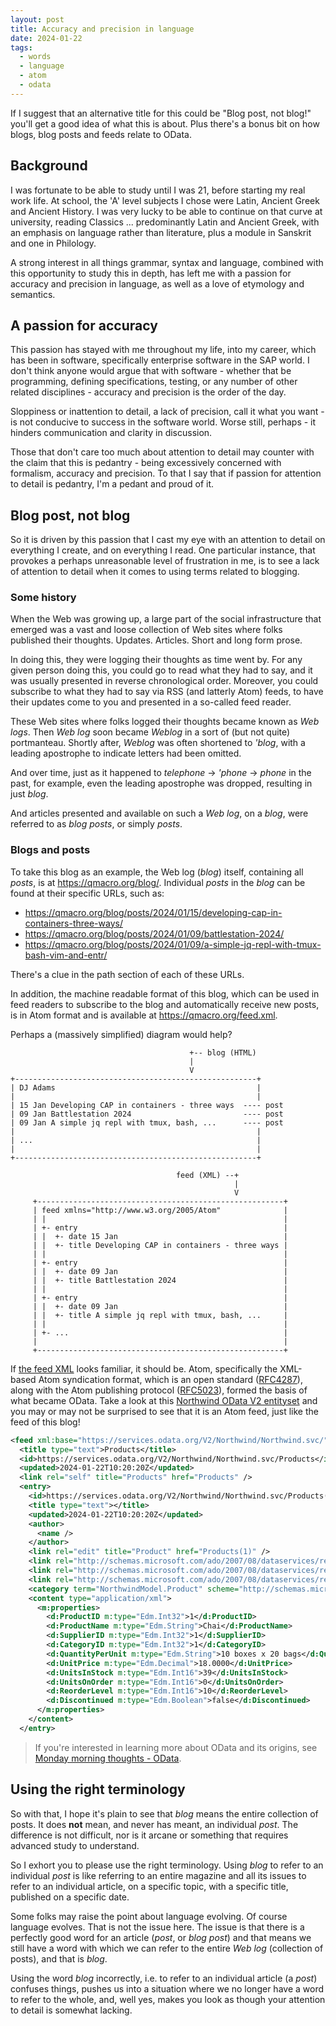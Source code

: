 ```yaml
---
layout: post
title: Accuracy and precision in language
date: 2024-01-22
tags:
  - words
  - language
  - atom
  - odata
---
```

If I suggest that an alternative title for this could be "Blog post, not blog!" you'll get a good idea of what this is about. Plus there's a bonus bit on how blogs, blog posts and feeds relate to OData.

## Background

I was fortunate to be able to study until I was 21, before starting my real work life. At school, the 'A' level subjects I chose were Latin, Ancient Greek and Ancient History. I was very lucky to be able to continue on that curve at university, reading Classics ... predominantly Latin and Ancient Greek, with an emphasis on language rather than literature, plus a module in Sanskrit and one in Philology.

A strong interest in all things grammar, syntax and language, combined with this opportunity to study this in depth, has left me with a passion for accuracy and precision in language, as well as a love of etymology and semantics.

## A passion for accuracy

This passion has stayed with me throughout my life, into my career, which has been in software, specifically enterprise software in the SAP world. I don't think anyone would argue that with software - whether that be programming, defining specifications, testing, or any number of other related disciplines - accuracy and precision is the order of the day.

Sloppiness or inattention to detail, a lack of precision, call it what you want - is not conducive to success in the software world. Worse still, perhaps - it hinders communication and clarity in discussion.

Those that don't care too much about attention to detail may counter with the claim that this is pedantry - being excessively concerned with formalism, accuracy and precision. To that I say that if passion for attention to detail is pedantry, I'm a pedant and proud of it.

## Blog post, not blog

So it is driven by this passion that I cast my eye with an attention to detail on everything I create, and on everything I read. One particular instance, that provokes a perhaps unreasonable level of frustration in me, is to see a lack of attention to detail when it comes to using terms related to blogging.

### Some history

When the Web was growing up, a large part of the social infrastructure that emerged was a vast and loose collection of Web sites where folks published their thoughts. Updates. Articles. Short and long form prose.

In doing this, they were logging their thoughts as time went by. For any given person doing this, you could go to read what they had to say, and it was usually presented in reverse chronological order. Moreover, you could subscribe to what they had to say via RSS (and latterly Atom) feeds, to have their updates come to you and presented in a so-called feed reader.

These Web sites where folks logged their thoughts became known as _Web logs_. Then _Web log_ soon became _Weblog_ in a sort of (but not quite) portmanteau. Shortly after, _Weblog_ was often shortened to _'blog_, with a leading apostrophe to indicate letters had been omitted.

And over time, just as it happened to _telephone_ -\> _'phone_ -\> _phone_ in the past, for example, even the leading apostrophe was dropped, resulting in just _blog_.

And articles presented and available on such a _Web log_, on a _blog_, were referred to as _blog posts_, or simply _posts_.

### Blogs and posts

To take this blog as an example, the Web log (_blog_) itself, containing all _posts_, is at <https://qmacro.org/blog/>. Individual _posts_ in the _blog_ can be found at their specific URLs, such as:

* <https://qmacro.org/blog/posts/2024/01/15/developing-cap-in-containers-three-ways/>
* <https://qmacro.org/blog/posts/2024/01/09/battlestation-2024/>
* <https://qmacro.org/blog/posts/2024/01/09/a-simple-jq-repl-with-tmux-bash-vim-and-entr/>

There's a clue in the path section of each of these URLs.

In addition, the machine readable format of this blog, which can be used in feed readers to subscribe to the blog and automatically receive new posts, is in Atom format and is available at <https://qmacro.org/feed.xml>.

Perhaps a (massively simplified) diagram would help?

```text
                                        +-- blog (HTML)
                                        |
                                        V
+------------------------------------------------------+
| DJ Adams                                             |
|                                                      |
| 15 Jan Developing CAP in containers - three ways  ---- post
| 09 Jan Battlestation 2024                         ---- post
| 09 Jan A simple jq repl with tmux, bash, ...      ---- post
|                                                      |
| ...                                                  |
|                                                      |
+------------------------------------------------------+

                                     feed (XML) --+
                                                  |
                                                  V
     +-------------------------------------------------------+
     | feed xmlns="http://www.w3.org/2005/Atom"              |
     | |                                                     |
     | +- entry                                              |
     | |  +- date 15 Jan                                     |
     | |  +- title Developing CAP in containers - three ways |
     | |                                                     |
     | +- entry                                              |
     | |  +- date 09 Jan                                     |
     | |  +- title Battlestation 2024                        |
     | |                                                     |
     | +- entry                                              |
     | |  +- date 09 Jan                                     |
     | |  +- title A simple jq repl with tmux, bash, ...     |
     | |                                                     |
     | +- ...                                                |
     |                                                       |
     +-------------------------------------------------------+
```

If [the feed XML](https://qmacro.org/feed.xml) looks familiar, it should be. Atom, specifically the XML-based Atom syndication format, which is an open standard ([RFC4287](https://datatracker.ietf.org/doc/html/rfc4287)), along with the Atom publishing protocol ([RFC5023](https://datatracker.ietf.org/doc/html/rfc5023)), formed the basis of what became OData. Take a look at this [Northwind OData V2 entityset](https://services.odata.org/V2/Northwind/Northwind.svc/Products) and you may or may not be surprised to see that it is an Atom feed, just like the feed of this blog!

```xml
<feed xml:base="https://services.odata.org/V2/Northwind/Northwind.svc/" xmlns:d="http://schemas.microsoft.com/ado/2007/08/dataservices" xmlns:m="http://schemas.microsoft.com/ado/2007/08/dataservices/metadata" xmlns="http://www.w3.org/2005/Atom">
  <title type="text">Products</title>
  <id>https://services.odata.org/V2/Northwind/Northwind.svc/Products</id>
  <updated>2024-01-22T10:20:20Z</updated>
  <link rel="self" title="Products" href="Products" />
  <entry>
    <id>https://services.odata.org/V2/Northwind/Northwind.svc/Products(1)</id>
    <title type="text"></title>
    <updated>2024-01-22T10:20:20Z</updated>
    <author>
      <name />
    </author>
    <link rel="edit" title="Product" href="Products(1)" />
    <link rel="http://schemas.microsoft.com/ado/2007/08/dataservices/related/Category" type="application/atom+xml;type=entry" title="Category" href="Products(1)/Category" />
    <link rel="http://schemas.microsoft.com/ado/2007/08/dataservices/related/Order_Details" type="application/atom+xml;type=feed" title="Order_Details" href="Products(1)/Order_Details" />
    <link rel="http://schemas.microsoft.com/ado/2007/08/dataservices/related/Supplier" type="application/atom+xml;type=entry" title="Supplier" href="Products(1)/Supplier" />
    <category term="NorthwindModel.Product" scheme="http://schemas.microsoft.com/ado/2007/08/dataservices/scheme" />
    <content type="application/xml">
      <m:properties>
        <d:ProductID m:type="Edm.Int32">1</d:ProductID>
        <d:ProductName m:type="Edm.String">Chai</d:ProductName>
        <d:SupplierID m:type="Edm.Int32">1</d:SupplierID>
        <d:CategoryID m:type="Edm.Int32">1</d:CategoryID>
        <d:QuantityPerUnit m:type="Edm.String">10 boxes x 20 bags</d:QuantityPerUnit>
        <d:UnitPrice m:type="Edm.Decimal">18.0000</d:UnitPrice>
        <d:UnitsInStock m:type="Edm.Int16">39</d:UnitsInStock>
        <d:UnitsOnOrder m:type="Edm.Int16">0</d:UnitsOnOrder>
        <d:ReorderLevel m:type="Edm.Int16">10</d:ReorderLevel>
        <d:Discontinued m:type="Edm.Boolean">false</d:Discontinued>
      </m:properties>
    </content>
  </entry>
```

> If you're interested in learning more about OData and its origins, see [Monday morning thoughts - OData](https://blogs.sap.com/2018/08/20/monday-morning-thoughts-odata/).

## Using the right terminology

So with that, I hope it's plain to see that _blog_ means the entire collection of posts. It does **not** mean, and never has meant, an individual _post_. The difference is not difficult, nor is it arcane or something that requires advanced study to understand.

So I exhort you to please use the right terminology. Using _blog_ to refer to an individual _post_ is like referring to an entire magazine and all its issues to refer to an individual article, on a specific topic, with a specific title, published on a specific date.

Some folks may raise the point about language evolving. Of course language evolves. That is not the issue here. The issue is that there is a perfectly good word for an article (_post_, or _blog post_) and that means we still have a word with which we can refer to the entire _Web log_ (collection of posts), and that is _blog_.

Using the word _blog_ incorrectly, i.e. to refer to an individual article (a _post_) confuses things, pushes us into a situation where we no longer have a word to refer to the whole, and, well yes, makes you look as though your attention to detail is somewhat lacking.
